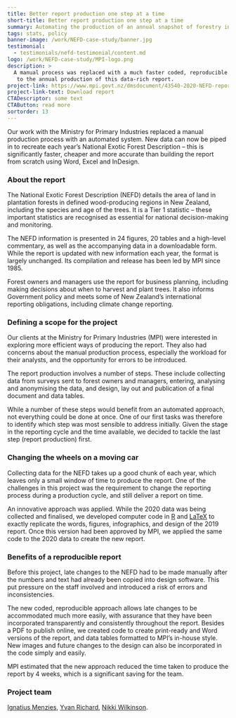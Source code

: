 ```yaml
---
title: Better report production one step at a time
short-title: Better report production one step at a time
summary: Automating the production of an annual snapshot of forestry in New Zealand
tags: stats, policy
banner-image: /work/NEFD-case-study/banner.jpg
testimonial:
  - testimonials/nefd-testimonial/content.md
logo: /work/NEFD-case-study/MPI-logo.png
description: >
  A manual process was replaced with a much faster coded, reproducible approach
   to the annual production of this data-rich report.
project-link: https://www.mpi.govt.nz/dmsdocument/43540-2020-NEFD-report
project-link-text: Download report
CTADescriptor: some text
CTAButton: read more
sortorder: 13
---
```


Our work with the Ministry for Primary Industries replaced a manual production
 process with an automated system. New data can now be piped in to recreate each
  year’s National Exotic Forest Description – this is significantly faster,
  cheaper and more accurate than building the report from scratch using Word,
  Excel and InDesign.

<!--more-->

### About the report

The National Exotic Forest Description (NEFD) details the area of land in
plantation forests in defined wood-producing regions in New Zealand, including
 the species and age of the trees. It is a Tier 1 statistic – these important
 statistics are recognised as essential for national decision-making and
 monitoring.

The NEFD information is presented in 24 figures, 20 tables and a high-level
commentary, as well as the accompanying data in a downloadable form. While the
report is updated with new information each year, the format is largely
unchanged. Its compilation and release has been led by MPI since 1985.

Forest owners and managers use the report for business planning, including
making decisions about when to harvest and plant trees. It also informs
Government policy and meets some of New Zealand’s international reporting
obligations, including climate change reporting.

### Defining a scope for the project

Our clients at the Ministry for Primary Industries (MPI) were interested in
exploring more efficient ways of producing the report. They also had concerns
about the manual production process, especially the workload for their analysts,
 and the opportunity for errors to be introduced.

The report production involves a number of steps. These include collecting data
 from surveys sent to forest owners and managers, entering, analysing and
 anonymising the data, and design, lay out and publication of a final document
  and data tables.

While a number of these steps would benefit from an automated approach, not
 everything could be done at once. One of our first tasks was therefore to
 identify which step was most sensible to address initially. Given the stage
  in the reporting cycle and the time available, we decided to tackle the last
  step (report production) first.

### Changing the wheels on a moving car

Collecting data for the NEFD takes up a good chunk of each year, which leaves
 only a small window of time to produce the report. One of the challenges in
  this project was the requirement to change the reporting process during a
  production cycle, and still deliver a report on time.

An innovative approach was applied. While the 2020 data was being collected and
 finalised, we developed computer code in [R](https://www.r-project.org/) and
  [LaTeX](https://www.latex-project.org/) to exactly replicate the words,
  figures, infographics, and design of the 2019 report. Once this version had
  been approved by MPI, we applied the same code to the 2020 data to create the
  new report.

### Benefits of a reproducible report

Before this project, late changes to the NEFD had to be made manually after the
 numbers and text had already been copied into design software. This put
 pressure on the staff involved and introduced a risk of errors and inconsistencies.

The new coded, reproducible approach allows late changes to be accommodated much
 more easily, with assurance that they have been incorporated transparently and
 consistently throughout the report.
Besides a PDF to publish online, we created code to create print-ready and Word
 versions of the report, and data tables formatted to MPI’s in-house style. New
  images and future changes to the design can also be incorporated in the code
   simply and easily.

MPI estimated that the new approach reduced the time taken to produce
 the report by 4 weeks, which is a significant saving for the team.

### Project team

[Ignatius Menzies](/people/menzies.ignatius/content.md),
[Yvan Richard](/people/richard-yvan/content.md),
[Nikki Wilkinson](/people/wilkinson-nikki/content.md).
